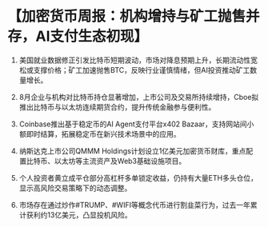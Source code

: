 # 【加密货币周报：机构增持与矿工抛售并存，AI支付生态初现】

1. 美国就业数据修正引发比特币短期波动，市场对降息预期上升，长期流动性宽松或支撑价格；矿工加速抛售BTC，反映行业谨慎情绪，但AI投资推动矿工数量增长。

2. 8月企业与机构对比特币持仓显著增加，上市公司及交易所持续增持，Cboe拟推出比特币与以太坊连续期货合约，提升传统金融参与便利性。

3. Coinbase推出基于稳定币的AI Agent支付平台x402 Bazaar，支持网站间小额即时结算，拓展稳定币在新兴技术场景中的应用。

4. 纳斯达克上市公司QMMM Holdings计划设立1亿美元加密货币财库，重点配置比特币、以太坊等主流资产及Web3基础设施项目。

5. 个人投资者黄立成平仓部分高杠杆多单锁定收益，仍持有大量ETH多头仓位，显示高风险交易策略下的动态调整。

6. 市场存在通过炒作#TRUMP、#WIFI等概念代币进行割韭菜行为，过去一年累计获利约13亿美元，凸显投机风险。